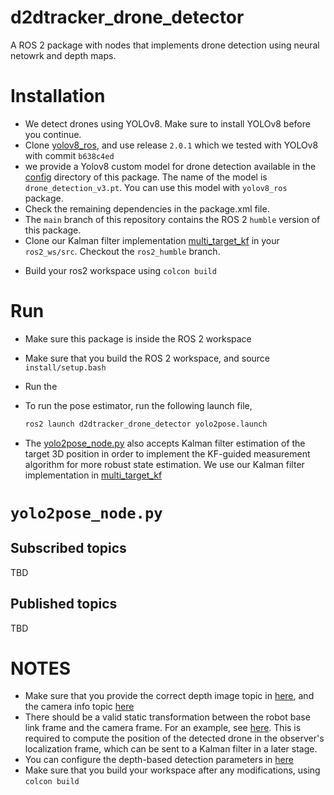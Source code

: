 # d2dtracker_drone_detector
A ROS 2 package with nodes that implements drone detection using neural netowrk and depth maps.

<!-- ![D2DTracker System Architecture](images/d2dtracker_system_architecture.png "D2DTracker System Architecture")

**NOTE**

**This repository is part of the D2DTracker work which is submitted to the IROS 2023 conference. The code will be availble once the paper is accepted.** -->

# Installation
* We detect drones using YOLOv8. Make sure to install YOLOv8 before you continue.
* Clone [yolov8_ros](https://github.com/mgonzs13/yolov8_ros/releases/tag/2.0.1), and use release `2.0.1` which we tested with YOLOv8 with commit `b638c4ed`
* we provide a Yolov8 custom model for drone detection available in the [config](https://github.com/mzahana/d2dtracker_drone_detector/tree/main/config) directory of this package. The name of the model is `drone_detection_v3.pt`. You can use this model with `yolov8_ros` package.
* Check the remaining dependencies in the package.xml file.
* The `main` branch of this repository contains the ROS 2 `humble` version of this package.
* Clone our Kalman filter implementation [multi_target_kf](https://github.com/mzahana/multi_target_kf/tree/ros2_humble) in your `ros2_ws/src`. Checkout the `ros2_humble` branch.
<!-- * This package is installed as part of the `d2dtracker` development environment, see installation instructions in the [d2dtracker_sim](https://github.com/mzahana/d2dtracker_sim) package. -->
* Build your ros2 workspace using `colcon build`


# Run
* Make sure this package is inside the ROS 2 workspace
* Make sure that you build the ROS 2 workspace, and source `install/setup.bash`
* Run the 

* To run the pose estimator, run the following launch file,
    ```bash
    ros2 launch d2dtracker_drone_detector yolo2pose.launch
    ```
* The [yolo2pose_node.py](https://github.com/mzahana/d2dtracker_drone_detector/blob/main/d2dtracker_drone_detector/yolo2pose_node.py) also accepts Kalman filter estimation of the target 3D position in order to implement the KF-guided measurement algorithm for more robust state estimation. We use our Kalman filter implementation in [multi_target_kf](https://github.com/mzahana/multi_target_kf/tree/ros2_humble)
# `yolo2pose_node.py`
## Subscribed topics
TBD
## Published topics
TBD

# NOTES
* Make sure that you provide the correct depth image topic in [here](https://github.com/mzahana/d2dtracker_drone_detector/blob/366cf6440327db84f493fca2337a3b551edffeb2/launch/detection.launch.py#L28), and the camera info topic [here](https://github.com/mzahana/d2dtracker_drone_detector/blob/366cf6440327db84f493fca2337a3b551edffeb2/launch/detection.launch.py#L33)
* There should be a valid static transformation between the robot base link frame and the camera frame. For an example, see [here](https://github.com/mzahana/d2dtracker_sim/blob/5ea454e95fd292ab16cb3d28c50bb2182572ad52/launch/interceptor.launch.py#L94). This is required to compute the position of the detected drone in the observer's localization frame, which can be sent to a Kalman filter in a later stage.
* You can configure the depth-based detection parameters in [here](https://github.com/mzahana/d2dtracker_drone_detector/blob/366cf6440327db84f493fca2337a3b551edffeb2/config/detection_param.yaml)
* Make sure that you build your workspace after any modifications, using `colcon build`